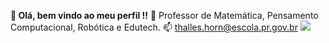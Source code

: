 **👋 Olá, bem vindo ao meu perfil !!**
🧮 Professor de Matemática, Pensamento Computacional, Robótica e Edutech.
📫 thalles.horn@escola.pr.gov.br
![](https://media.tenor.com/916eF2xecQ8AAAAd/tbbt-sheldon-cooper.gif)
